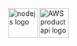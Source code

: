 <a href="https://docs.aws.amazon.com/AWSECommerceService/latest/DG/CHAP_ApiReference.html">
    <img src="https://raw.githubusercontent.com/ISchwarz23/Amazon-Product-Advertising-API-URL-Builder/master/README/apaapi_logo.png" alt="AWS product api logo" title="AWS" align="right" height="60" />
</a>
<a href="http://bulletphysics.org/wordpress/">
    <img src="https://nodejs.org/static/images/logos/nodejs-new-pantone-black.png" alt="nodejs logo" title="Node" align="right" height="60" />
</a>


